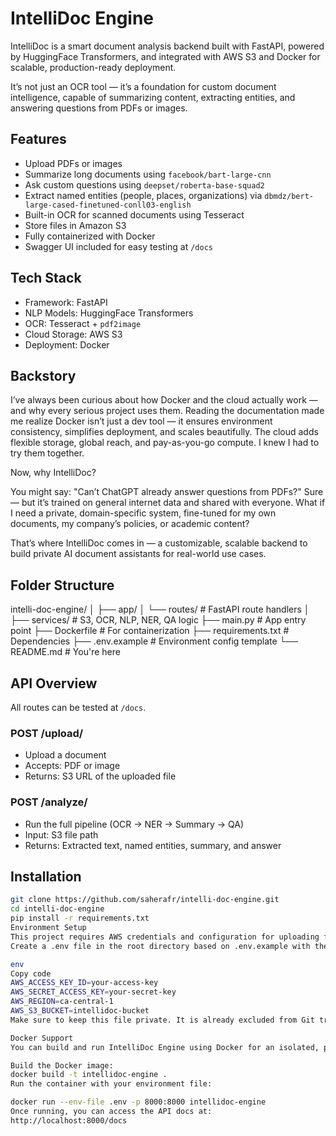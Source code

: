 # IntelliDoc Engine

IntelliDoc is a smart document analysis backend built with FastAPI, powered by HuggingFace Transformers, and integrated with AWS S3 and Docker for scalable, production-ready deployment.

It’s not just an OCR tool — it’s a foundation for custom document intelligence, capable of summarizing content, extracting entities, and answering questions from PDFs or images.

## Features

- Upload PDFs or images
- Summarize long documents using `facebook/bart-large-cnn`
- Ask custom questions using `deepset/roberta-base-squad2`
- Extract named entities (people, places, organizations) via `dbmdz/bert-large-cased-finetuned-conll03-english`
- Built-in OCR for scanned documents using Tesseract
- Store files in Amazon S3
- Fully containerized with Docker
- Swagger UI included for easy testing at `/docs`

## Tech Stack

- Framework: FastAPI
- NLP Models: HuggingFace Transformers
- OCR: Tesseract + `pdf2image`
- Cloud Storage: AWS S3
- Deployment: Docker

## Backstory

I’ve always been curious about how Docker and the cloud actually work — and why every serious project uses them. Reading the documentation made me realize Docker isn’t just a dev tool — it ensures environment consistency, simplifies deployment, and scales beautifully. The cloud adds flexible storage, global reach, and pay-as-you-go compute. I knew I had to try them together.

Now, why IntelliDoc?

You might say: "Can’t ChatGPT already answer questions from PDFs?" Sure — but it’s trained on general internet data and shared with everyone. What if I need a private, domain-specific system, fine-tuned for my own documents, my company’s policies, or academic content?

That’s where IntelliDoc comes in — a customizable, scalable backend to build private AI document assistants for real-world use cases.

## Folder Structure

intelli-doc-engine/
│
├── app/
│ └── routes/ # FastAPI route handlers
│
├── services/ # S3, OCR, NLP, NER, QA logic
├── main.py # App entry point
├── Dockerfile # For containerization
├── requirements.txt # Dependencies
├── .env.example # Environment config template
└── README.md # You're here


## API Overview

All routes can be tested at `/docs`.

### POST /upload/

- Upload a document
- Accepts: PDF or image
- Returns: S3 URL of the uploaded file

### POST /analyze/

- Run the full pipeline (OCR → NER → Summary → QA)
- Input: S3 file path
- Returns: Extracted text, named entities, summary, and answer

## Installation

```bash
git clone https://github.com/saherafr/intelli-doc-engine.git
cd intelli-doc-engine
pip install -r requirements.txt
Environment Setup
This project requires AWS credentials and configuration for uploading files to Amazon S3.
Create a .env file in the root directory based on .env.example with the following content:

env
Copy code
AWS_ACCESS_KEY_ID=your-access-key
AWS_SECRET_ACCESS_KEY=your-secret-key
AWS_REGION=ca-central-1
AWS_S3_BUCKET=intellidoc-bucket
Make sure to keep this file private. It is already excluded from Git tracking via .gitignore.

Docker Support
You can build and run IntelliDoc Engine using Docker for an isolated, production-ready environment.

Build the Docker image:
docker build -t intellidoc-engine .
Run the container with your environment file:

docker run --env-file .env -p 8000:8000 intellidoc-engine
Once running, you can access the API docs at:
http://localhost:8000/docs


